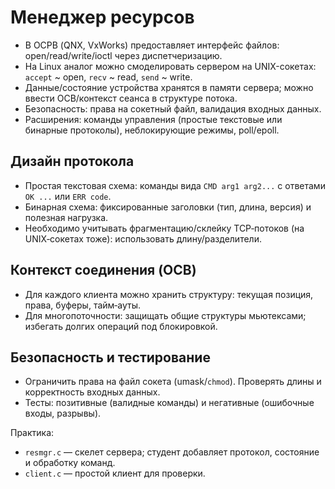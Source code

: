 # Менеджер ресурсов

- В ОСРВ (QNX, VxWorks) предоставляет интерфейс файлов: open/read/write/ioctl через диспетчеризацию.
- На Linux аналог можно смоделировать сервером на UNIX-сокетах: `accept` ~ open, `recv` ~ read, `send` ~ write.
- Данные/состояние устройства хранятся в памяти сервера; можно ввести OCB/контекст сеанса в структуре потока.
- Безопасность: права на сокетный файл, валидация входных данных.
- Расширения: команды управления (простые текстовые или бинарные протоколы), неблокирующие режимы, poll/epoll.

## Дизайн протокола

- Простая текстовая схема: команды вида `CMD arg1 arg2...` с ответами `OK ...` или `ERR code`.
- Бинарная схема: фиксированные заголовки (тип, длина, версия) и полезная нагрузка.
- Необходимо учитывать фрагментацию/склейку TCP‑потоков (на UNIX‑сокетах тоже): использовать длину/разделители.

## Контекст соединения (OCB)

- Для каждого клиента можно хранить структуру: текущая позиция, права, буферы, тайм‑ауты.
- Для многопоточности: защищать общие структуры мьютексами; избегать долгих операций под блокировкой.

## Безопасность и тестирование

- Ограничить права на файл сокета (umask/`chmod`). Проверять длины и корректность входных данных.
- Тесты: позитивные (валидные команды) и негативные (ошибочные входы, разрывы).

Практика:

- `resmgr.c` — скелет сервера; студент добавляет протокол, состояние и обработку команд.
- `client.c` — простой клиент для проверки.
